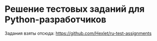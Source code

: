 # Решение тестовых заданий для Python-разработчиков

Задания взяты отсюда: https://github.com/Hexlet/ru-test-assignments
